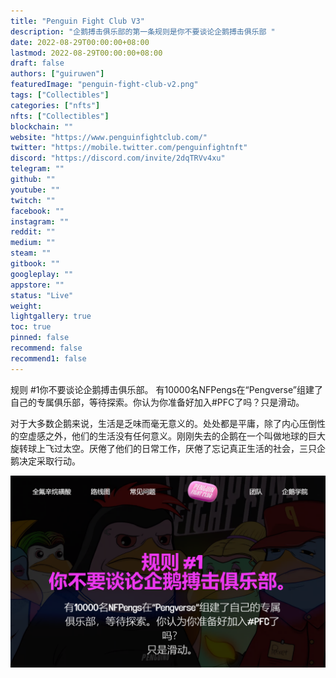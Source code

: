 ```yaml
---
title: "Penguin Fight Club V3"
description: "企鹅搏击俱乐部的第一条规则是你不要谈论企鹅搏击俱乐部 "
date: 2022-08-29T00:00:00+08:00
lastmod: 2022-08-29T00:00:00+08:00
draft: false
authors: ["guiruwen"]
featuredImage: "penguin-fight-club-v2.png"
tags: ["Collectibles"]
categories: ["nfts"]
nfts: ["Collectibles"]
blockchain: ""
website: "https://www.penguinfightclub.com/"
twitter: "https://mobile.twitter.com/penguinfightnft"
discord: "https://discord.com/invite/2dqTRVv4xu"
telegram: ""
github: ""
youtube: ""
twitch: ""
facebook: ""
instagram: ""
reddit: ""
medium: ""
steam: ""
gitbook: ""
googleplay: ""
appstore: ""
status: "Live"
weight: 
lightgallery: true
toc: true
pinned: false
recommend: false
recommend1: false
---
```

规则 #1你不要谈论企鹅搏击俱乐部。
有10000名NFPengs在“Pengverse”组建了自己的专属俱乐部，等待探索。你认为你准备好加入#PFC了吗？只是滑动。

对于大多数企鹅来说，生活是乏味而毫无意义的。处处都是平庸，除了内心压倒性的空虚感之外，他们的生活没有任何意义。刚刚失去的企鹅在一个叫做地球的巨大旋转球上飞过太空。厌倦了他们的日常工作，厌倦了忘记真正生活的社会，三只企鹅决定采取行动。

![nft](01.png)